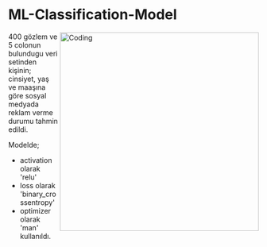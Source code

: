 # ML-Classification-Model

<img align="right" alt="Coding" width="400" src="https://miro.medium.com/v2/resize:fit:640/1*HD3Sv4r03h3iEMHw2nSFug.gif">

400 gözlem ve 5 colonun bulundugu veri setinden kişinin; cinsiyet, yaş ve maaşına göre sosyal medyada reklam verme durumu tahmin edildi.

Modelde;
- activation olarak 'relu'
- loss olarak 'binary_crossentropy'
- optimizer olarak 'man'
kullanıldı.
